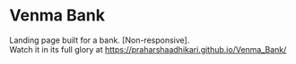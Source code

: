 # Venma Bank
Landing page built for a bank. [Non-responsive].  
Watch it in its full glory at https://praharshaadhikari.github.io/Venma_Bank/
